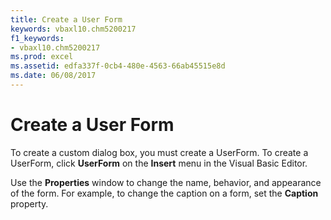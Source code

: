 ```yaml
---
title: Create a User Form
keywords: vbaxl10.chm5200217
f1_keywords:
- vbaxl10.chm5200217
ms.prod: excel
ms.assetid: edfa337f-0cb4-480e-4563-66ab45515e8d
ms.date: 06/08/2017
---
```



# Create a User Form

To create a custom dialog box, you must create a UserForm. To create a UserForm, click  **UserForm** on the **Insert** menu in the Visual Basic Editor.

Use the  **Properties** window to change the name, behavior, and appearance of the form. For example, to change the caption on a form, set the **Caption** property.

